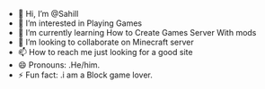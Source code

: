 - 👋 Hi, I’m @Sahill
- 👀 I’m interested in Playing Games
- 🌱 I’m currently learning How to Create Games Server With mods
- 💞️ I’m looking to collaborate on Minecraft server
- 📫 How to reach me just looking for a good site
- 😄 Pronouns: .He/him.
- ⚡ Fun fact: .i am a Block game lover.

<!---
Bluemcc/Bluemcc is a ✨ special ✨ repository because its `README.md` (this file) appears on your GitHub profile.
You can click the Preview link to take a look at your changes.
--->
